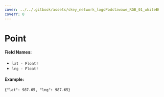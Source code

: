 ```yaml
---
cover: ../../.gitbook/assets/skey_network_logoPodstawowe_RGB_01_whiteBG.png
coverY: 0
---
```


# Point

#### Field Names:

* `lat - Float!`
* `lng - Float!`

#### Example:

`{"lat": 987.65, "lng": 987.65}`
